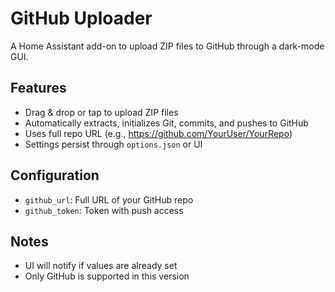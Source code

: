 # GitHub Uploader

A Home Assistant add-on to upload ZIP files to GitHub through a dark-mode GUI.

## Features
- Drag & drop or tap to upload ZIP files
- Automatically extracts, initializes Git, commits, and pushes to GitHub
- Uses full repo URL (e.g., https://github.com/YourUser/YourRepo)
- Settings persist through `options.json` or UI

## Configuration
- `github_url`: Full URL of your GitHub repo
- `github_token`: Token with push access

## Notes
- UI will notify if values are already set
- Only GitHub is supported in this version
